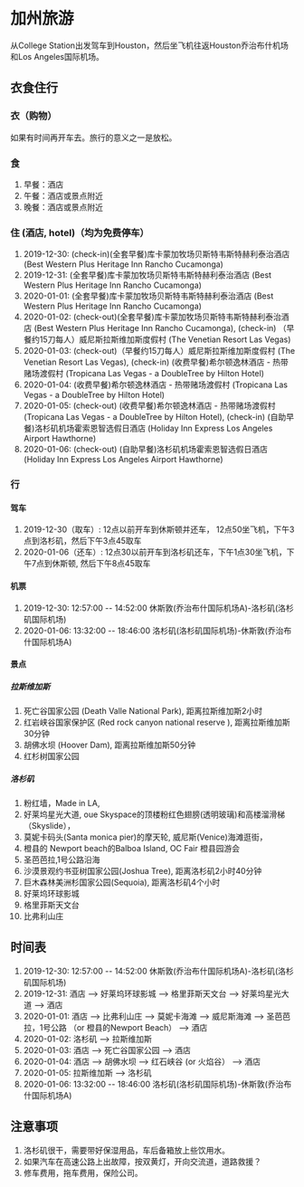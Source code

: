 # 加州旅游 
从College Station出发驾车到Houston，然后坐飞机往返Houston乔治布什机场和Los Angeles国际机场。

## 衣食住行
### 衣（购物）
如果有时间再开车去。旅行的意义之一是放松。

### 食 
1. 早餐：酒店          			
2. 午餐：酒店或景点附近
3. 晚餐：酒店或景点附近

### 住 (酒店, hotel)（均为免费停车）
1. 2019-12-30: (check-in)(全套早餐)库卡蒙加牧场贝斯特韦斯特赫利泰治酒店 (Best Western Plus Heritage Inn Rancho Cucamonga)
2. 2019-12-31: (全套早餐)库卡蒙加牧场贝斯特韦斯特赫利泰治酒店 (Best Western Plus Heritage Inn Rancho Cucamonga)
3. 2020-01-01: (全套早餐)库卡蒙加牧场贝斯特韦斯特赫利泰治酒店 (Best Western Plus Heritage Inn Rancho Cucamonga)
4. 2020-01-02: (check-out)(全套早餐)库卡蒙加牧场贝斯特韦斯特赫利泰治酒店 (Best Western Plus Heritage Inn Rancho Cucamonga), (check-in) （早餐约15刀每人）威尼斯拉斯维加斯度假村 (The Venetian Resort Las Vegas)
5. 2020-01-03: (check-out)（早餐约15刀每人）威尼斯拉斯维加斯度假村 (The Venetian Resort Las Vegas), (check-in) (收费早餐)希尔顿逸林酒店 - 热带赌场渡假村 (Tropicana Las Vegas - a DoubleTree by Hilton Hotel)
6. 2020-01-04: (收费早餐)希尔顿逸林酒店 - 热带赌场渡假村 (Tropicana Las Vegas - a DoubleTree by Hilton Hotel)
7. 2020-01-05: (check-out) (收费早餐)希尔顿逸林酒店 - 热带赌场渡假村 (Tropicana Las Vegas - a DoubleTree by Hilton Hotel), (check-in) (自助早餐)洛杉矶机场霍索恩智选假日酒店 (Holiday Inn Express Los Angeles Airport Hawthorne) 
8. 2020-01-06: (check-out) (自助早餐)洛杉矶机场霍索恩智选假日酒店 (Holiday Inn Express Los Angeles Airport Hawthorne) 

### 行
#### 驾车
1. 2019-12-30（取车）: 12点以前开车到休斯顿并还车， 12点50坐飞机，下午3点到洛杉矶，然后下午3点45取车
2. 2020-01-06（还车）: 12点30以前开车到洛杉矶还车，下午1点30坐飞机，下午7点到休斯顿, 然后下午8点45取车
#### 机票
1. 2019-12-30: 12:57:00 -- 14:52:00 休斯敦(乔治布什国际机场A)-洛杉矶(洛杉矶国际机场)
2. 2020-01-06: 13:32:00 -- 18:46:00 洛杉矶(洛杉矶国际机场)-休斯敦(乔治布什国际机场A) 

#### 景点
##### 拉斯维加斯
1. 死亡谷国家公园 (Death Valle National Park), 距离拉斯维加斯2小时 
2. 红岩峡谷国家保护区 (Red rock canyon national reserve ), 距离拉斯维加斯30分钟 
3. 胡佛水坝 (Hoover Dam), 距离拉斯维加斯50分钟 
4. 红杉树国家公园 

##### 洛杉矶
1. 粉红墙，Made in LA,
2. 好莱坞星光大道, oue Skyspace的顶楼粉红色翅膀(透明玻璃)和高楼溜滑梯（Skyslide），
3. 莫妮卡码头(Santa monica pier)的摩天轮, 威尼斯(Venice)海滩逛街，
4. 橙县的 Newport beach的Balboa Island, OC Fair 橙县园游会
5. 圣芭芭拉,1号公路沿海
6. 沙漠景观约书亚树国家公园(Joshua Tree), 距离洛杉矶2小时40分钟
7. 巨木森林美洲杉国家公园(Sequoia), 距离洛杉矶4个小时
8. 好莱坞环球影城
9. 格里菲斯天文台
10. 比弗利山庄



## 时间表
1. 2019-12-30: 12:57:00 -- 14:52:00 休斯敦(乔治布什国际机场A)-洛杉矶(洛杉矶国际机场)
2. 2019-12-31: 酒店 --> 好莱坞环球影城 --> 格里菲斯天文台 --> 好莱坞星光大道 --> 酒店
3. 2020-01-01: 酒店 --> 比弗利山庄 --> 莫妮卡海滩 --> 威尼斯海滩 --> 圣芭芭拉，1号公路 （or  橙县的Newport Beach） --> 酒店
4. 2020-01-02: 洛杉矶 --> 拉斯维加斯
5. 2020-01-03: 酒店 --> 死亡谷国家公园 --> 酒店
6. 2020-01-04: 酒店 --> 胡佛水坝 --> 红石峡谷 (or 火焰谷） --> 酒店
7. 2020-01-05: 拉斯维加斯 --> 洛杉矶
8. 2020-01-06: 13:32:00 -- 18:46:00 洛杉矶(洛杉矶国际机场)-休斯敦(乔治布什国际机场A) 

## 注意事项
1. 洛杉矶很干，需要带好保湿用品，车后备箱放上些饮用水。
2. 如果汽车在高速公路上出故障，按双黄灯，开向交流道，道路救援？
3. 修车费用，拖车费用，保险公司。

